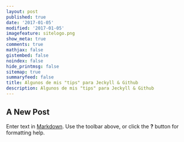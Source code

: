 ```yaml
---
layout: post
published: true
date: '2017-01-05'
modified: '2017-01-05'
imagefeature: sitelogo.png
show_meta: true
comments: true
mathjax: false
gistembed: false
noindex: false
hide_printmsg: false
sitemap: true
summaryfeed: false
title: Algunos de mis "tips" para Jeckyll & Github
description: Algunos de mis "tips" para Jeckyll & Github
---
```

## A New Post

Enter text in [Markdown](http://daringfireball.net/projects/markdown/). Use the toolbar above, or click the **?** button for formatting help.
